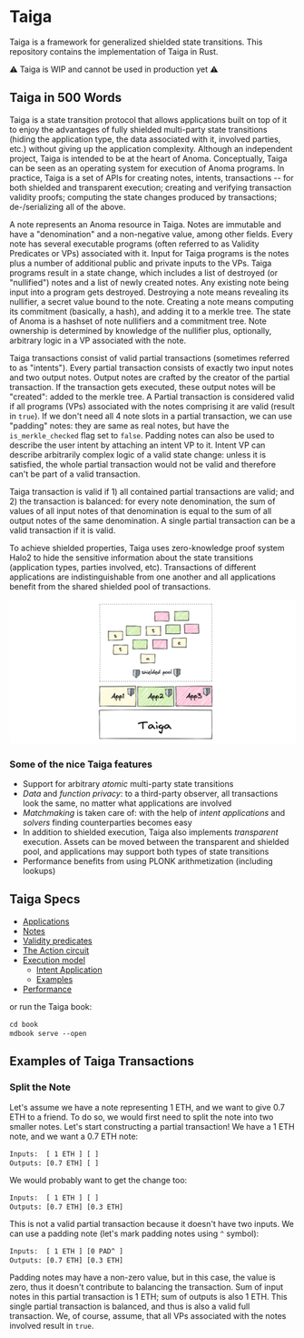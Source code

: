 # Taiga

Taiga is a framework for generalized shielded state transitions. This repository contains the implementation of Taiga in Rust.

⚠️ Taiga is WIP and cannot be used in production yet ⚠️

## Taiga in 500 Words

Taiga is a state transition protocol that allows applications built on top of it to enjoy the advantages of fully shielded multi-party state transitions (hiding the application type, the data associated with it, involved parties, etc.) without giving up the application complexity. Although an independent project, Taiga is intended to be at the heart of Anoma. Conceptually, Taiga can be seen as an operating system for execution of Anoma programs. In practice, Taiga is a set of APIs for creating notes, intents, transactions -- for both shielded and transparent execution; creating and verifying transaction validity proofs; computing the state changes produced by transactions; de-/serializing all of the above.

A note represents an Anoma resource in Taiga. Notes are immutable and have a "denomination" and a non-negative value, among other fields. Every note has several executable programs (often referred to as Validity Predicates or VPs) associated with it. Input for Taiga programs is the notes plus a number of additional public and private inputs to the VPs. Taiga programs result in a state change, which includes a list of destroyed (or "nullified") notes and a list of newly created notes. Any existing note being input into a program gets destroyed. Destroying a note means revealing its nullifier, a secret value bound to the note. Creating a note means computing its commitment (basically, a hash), and adding it to a merkle tree. The state of Anoma is a hashset of note nullifiers and a commitment tree. Note ownership is determined by knowledge of the nullifier plus, optionally, arbitrary logic in a VP associated with the note.

Taiga transactions consist of valid partial transactions (sometimes referred to as "intents"). Every partial transaction consists of exactly two input notes and two output notes. Output notes are crafted by the creator of the partial transaction. If the transaction gets executed, these output notes will be "created": added to the merkle tree. A Partial transaction is considered valid if all programs (VPs) associated with the notes comprising it are valid (result in `true`). If we don't need all 4 note slots in a partial transaction, we can use "padding" notes: they are same as real notes, but have the `is_merkle_checked` flag set to `false`. Padding notes can also be used to describe the user intent by attaching an intent VP to it. Intent VP can describe arbitrarily complex logic of a valid state change: unless it is satisfied, the whole partial transaction would not be valid and therefore can't be part of a valid transaction.

Taiga transaction is valid if 1) all contained partial transactions are valid; and 2) the transaction is balanced: for every note denomination, the sum of values of all input notes of that denomination is equal to the sum of all output notes of the same denomination. A single partial transaction can be a valid transaction if it is valid.

To achieve shielded properties, Taiga uses zero-knowledge proof system Halo2 to hide the sensitive information about the state transitions (application types, parties involved, etc). Transactions of different applications are indistinguishable from one another and all applications benefit from the shared shielded pool of transactions.

![Taiga at the bottom, as a foundation for Taiga applications, and their state is stored in Notes.](./book/src/images/Intro_UTXO.png)

### Some of the nice Taiga features

* Support for arbitrary *atomic* multi-party state transitions
* *Data* and *function privacy*: to a third-party observer, all transactions look the same, no matter what applications are involved
* *Matchmaking* is taken care of: with the help of *intent applications* and *solvers* finding counterparties becomes easy
* In addition to shielded execution, Taiga also implements *transparent* execution. Assets can be moved between the transparent and shielded pool, and applications may support both types of state transitions
* Performance benefits from using PLONK arithmetization (including lookups)

## Taiga Specs

* [Applications](./book/src/app.md)
* [Notes](./book/src/notes.md)
* [Validity predicates](./book/src/validity-predicates.md)
* [The Action circuit](./book/src/action.md)
* [Execution model](./book/src/exec.md)
  * [Intent Application](./book/src/intent.md)
  * [Examples](./book/src/exec_examples.md)
* [Performance](./book/src/performance.md)

or run the Taiga book:

```plaintext
cd book
mdbook serve --open
```

## Examples of Taiga Transactions

### Split the Note

Let's assume we have a note representing 1 ETH, and we want to give 0.7 ETH to a friend. To do so, we would first need to split the note into two smaller notes. Let's start constructing a partial transaction! We have a 1 ETH note, and we want a 0.7 ETH note:

```plaintext
Inputs:  [ 1 ETH ] [ ]
Outputs: [0.7 ETH] [ ]
```

We would probably want to get the change too:

```plaintext
Inputs:  [ 1 ETH ] [ ]
Outputs: [0.7 ETH] [0.3 ETH]
```

This is not a valid partial transaction because it doesn't have two inputs. We can use a padding note (let's mark padding notes using `^` symbol):

```plaintext
Inputs:  [ 1 ETH ] [0 PAD^ ]
Outputs: [0.7 ETH] [0.3 ETH]
```

Padding notes may have a non-zero value, but in this case, the value is zero, thus it doesn't contribute to balancing the transaction. Sum of input notes in this partial transaction is 1 ETH; sum of outputs is also 1 ETH. This single partial transaction is balanced, and thus is also a valid full transaction. We, of course, assume, that all VPs associated with the notes involved result in `true`.
